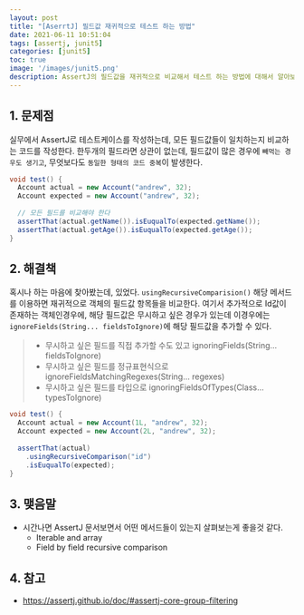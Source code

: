 ```yaml
---
layout: post
title: "[AserrtJ] 필드값 재귀적으로 테스트 하는 방법"
date: 2021-06-11 10:51:04
tags: [assertj, junit5]
categories: [junit5]
toc: true
image: '/images/junit5.png'
description: AssertJ의 필드값을 재귀적으로 비교해서 테스트 하는 방법에 대해서 알아보자
---
```


## 1. 문제점

실무에서 AssertJ로 테스트케이스를 작성하는데, 모든 필드값들이 일치하는지 비교하는 코드를 작성한다. 한두개의 필드라면 상관이 없는데, 필드값이 많은 경우에 `빼먹는 경우도 생기고`, 무엇보다도 `동일한 형태의 코드 중복`이 발생한다. 

```java
void test() {
  Account actual = new Account("andrew", 32);
  Account expected = new Account("andrew", 32);  
  
  // 모든 필드를 비교해야 한다
  assertThat(actual.getName()).isEuqualTo(expected.getName());
  assertThat(actual.getAge()).isEuqualTo(expected.getAge());
}
```



## 2. 해결책

혹시나 하는 마음에 찾아봤는데, 있었다. `usingRecursiveComparision()` 해당 메서드를 이용하면 재귀적으로 객체의 필드값 항목들을 비교한다.  여기서 추가적으로 Id값이 존재하는 객체인경우에, 해당 필드값은 무시하고 싶은 경우가 있는데 이경우에는 `ignoreFields(String... fieldsToIgnore)`에 해당 필드값을 추가할 수 있다.

> - 무시하고 싶은 필드를 직접 추가할 수도 있고  ignoringFields(String… fieldsToIgnore)
> - 무시하고 싶은 필드를 정규표현식으로  ignoreFieldsMatchingRegexes(String… regexes)
> - 무시하고 싶은 필드를 타입으로 ignoringFieldsOfTypes(Class… typesToIgnore)

```java
void test() {
  Account actual = new Account(1L, "andrew", 32);
  Account expected = new Account(2L, "andrew", 32);  
  
  assertThat(actual)
    .usingRecursiveComparison("id")
    .isEuqualTo(expected);
}
```



## 3. 맺음말

- 시간나면 AssertJ 문서보면서 어떤 메서드들이 있는지 살펴보는게 좋을것 같다. 
  - Iterable and array
  - Field by field recursive comparison 



## 4. 참고

- https://assertj.github.io/doc/#assertj-core-group-filtering
